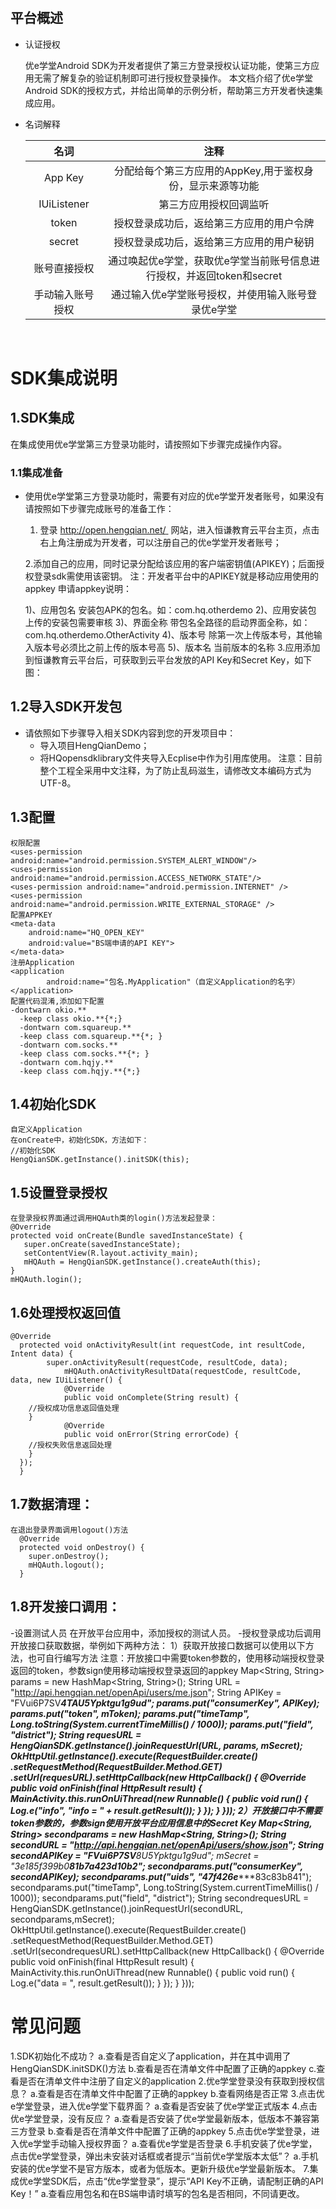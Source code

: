 # 

## 平台概述

- 认证授权

  优e学堂Android SDK为开发者提供了第三方登录授权认证功能，使第三方应用无需了解复杂的验证机制即可进行授权登录操作。
  本文档介绍了优e学堂Android SDK的授权方式，并给出简单的示例分析，帮助第三方开发者快速集成应用。

- 名词解释

  |     名词     |                    注释                    |
  | :--------: | :--------------------------------------: |
  |  App Key   |     分配给每个第三方应用的AppKey,用于鉴权身份，显示来源等功能     |
  | IUiListener |              第三方应用授权回调监听              |
  |   token    |           授权登录成功后，返给第三方应用的用户令牌           |
  |   secret   |           授权登录成功后，返给第三方应用的用户秘钥           |
  |   账号直接授权   | 通过唤起优e学堂，获取优e学堂当前账号信息进行授权，并返回token和secret |
  |  手动输入账号授权  |        通过输入优e学堂账号授权，并使用输入账号登录优e学堂        |

  ​

# SDK集成说明

## 1.SDK集成

在集成使用优e学堂第三方登录功能时，请按照如下步骤完成操作内容。

### 1.1集成准备

- 使用优e学堂第三方登录功能时，需要有对应的优e学堂开发者账号，如果没有请按照如下步骤完成账号的准备工作：

  1.  登录 [http://open.hengqian.net/ ](http://open.hengqian.net/%20) 网站，进入恒谦教育云平台主页，点击右上角注册成为开发者，可以注册自己的优e学堂开发者账号；

  2.添加自己的应用，同时记录分配给该应用的客户端密钥值(APIKEY)；后面授权登录sdk需使用该密钥。
  注：开发者平台中的APIKEY就是移动应用使用的appkey
  申请appkey说明：

    1)、应用包名
       安装包APK的包名。如：com.hq.otherdemo
    2)、应用安装包
       上传的安装包需要审核
    3)、界面全称
       带包名全路径的启动界面全称，如：com.hq.otherdemo.OtherActivity
    4)、版本号
       除第一次上传版本号，其他输入版本号必须比之前上传的版本号高
    5)、版本名
       当前版本的名称
  3.应用添加到恒谦教育云平台后，可获取到云平台发放的API Key和Secret Key，如下图：

## 1.2导入SDK开发包

- 请依照如下步骤导入相关SDK内容到您的开发项目中：
  - 导入项目HengQianDemo；
  - 将HQopensdklibrary文件夹导入Ecplise中作为引用库使用。
  注意：目前整个工程全采用中文注释，为了防止乱码滋生，请修改文本编码方式为UTF-8。
  
## 1.3配置

    权限配置
    <uses-permission android:name="android.permission.SYSTEM_ALERT_WINDOW"/>
    <uses-permission android:name="android.permission.ACCESS_NETWORK_STATE"/>
    <uses-permission android:name="android.permission.INTERNET" />
    <uses-permission android:name="android.permission.WRITE_EXTERNAL_STORAGE" />
    配置APPKEY
    <meta-data
        android:name="HQ_OPEN_KEY"
        android:value="BS端申请的API KEY">
    </meta-data>
    注册Application
    <application
            android:name="包名.MyApplication"（自定义Application的名字）
    </application>
    配置代码混淆,添加如下配置
    -dontwarn okio.**
      -keep class okio.**{*;}
      -dontwarn com.squareup.**
      -keep class com.squareup.**{*; }
      -dontwarn com.socks.**
      -keep class com.socks.**{*; }
      -dontwarn com.hqjy.**
      -keep class com.hqjy.**{*;} 
## 1.4初始化SDK
    自定义Application
    在onCreate中，初始化SDK，方法如下：
    //初始化SDK
    HengQianSDK.getInstance().initSDK(this);
## 1.5设置登录授权
    在登录授权界面通过调用HQAuth类的login()方法发起登录：
    @Override
    protected void onCreate(Bundle savedInstanceState) {
       super.onCreate(savedInstanceState);
       setContentView(R.layout.activity_main);
       mHQAuth = HengQianSDK.getInstance().createAuth(this);
    }
    mHQAuth.login();   
## 1.6处理授权返回值
    @Override
      protected void onActivityResult(int requestCode, int resultCode, Intent data) {
            super.onActivityResult(requestCode, resultCode, data);
                mHQAuth.onActivityResultData(requestCode, resultCode, data, new IUiListener() {
                @Override
                public void onComplete(String result) { 
        //授权成功信息返回值处理  
        }
                @Override
                public void onError(String errorCode) { 
        //授权失败信息返回处理	
        }
      });
      }
## 1.7数据清理：
    在退出登录界面调用logout()方法
      @Override
      protected void onDestroy() {
        super.onDestroy();
        mHQAuth.logout();
      }
## 1.8开发接口调用：
  -设置测试人员
    在开放平台应用中，添加授权的测试人员。
  -授权登录成功后调用开放接口获取数据，举例如下两种方法：
  1）获取开放接口数据可以使用以下方法，也可自行编写方法
    注意：开放接口中需要token参数的，使用移动端授权登录返回的token，参数sign使用移动端授权登录返回的appkey
      Map<String, String> params = new HashMap<String, String>();
			String URL = "http://api.hengqian.net/openApi/users/me.json";
			String APIKey = "FVui6P7SV*********4TAU5Ypktgu1g9ud";
      params.put("consumerKey", APIKey);
			params.put("token", mToken);
			params.put("timeTamp", Long.toString(System.currentTimeMillis() / 1000));
			params.put("field", "district");
      String requesURL = HengQianSDK.getInstance().joinRequestUrl(URL, params, mSecret);
      OkHttpUtil.getInstance().execute(RequestBuilder.create()
                  .setRequestMethod(RequestBuilder.Method.GET)
										.setUrl(requesURL).setHttpCallback(new HttpCallback() {
											@Override
											public void onFinish(final HttpResult result) {
												MainActivity.this.runOnUiThread(new Runnable() {
													public void run() {
														Log.e("info", "info = " + result.getResult());
													}
												});
											}
										}));
  2）开放接口中不需要token参数的，参数sign使用开放平台应用信息中的Secret Key
      Map<String, String> secondparams = new HashMap<String, String>();
			String secondURL = "http://api.hengqian.net/openApi/users/show.json";
			String secondAPIKey = "FVui6P7SV**********8U5Ypktgu1g9ud";
			mSecret = "3e185f399b0***********81b7a423d10b2";
      secondparams.put("consumerKey", secondAPIKey);
			secondparams.put("uids", "47f426e***************83c83b841");
			secondparams.put("timeTamp", Long.toString(System.currentTimeMillis() / 1000));
			secondparams.put("field", "district");
      String secondrequesURL = HengQianSDK.getInstance().joinRequestUrl(secondURL, secondparams,mSecret);
      OkHttpUtil.getInstance().execute(RequestBuilder.create()
                  .setRequestMethod(RequestBuilder.Method.GET)
										.setUrl(secondrequesURL).setHttpCallback(new HttpCallback() 											{
											@Override
											public void onFinish(final HttpResult result) {
												MainActivity.this.runOnUiThread(new Runnable() {
													public void run() {
														Log.e("data = ", result.getResult());
													}
												});
											}
										}));
# 常见问题

1.SDK初始化不成功？
  a.查看是否自定义了application，并在其中调用了HengQianSDK.initSDK()方法
  b.查看是否在清单文件中配置了正确的appkey
  c.查看是否在清单文件中注册了自定义的application
2.优e学堂登录没有获取到授权信息？
  a.查看是否在清单文件中配置了正确的appkey
  b.查看网络是否正常
3.点击优e学堂登录，进入优e学堂下载界面？
  a.查看是否安装了优e学堂正式版本
4.点击优e学堂登录，没有反应？
  a.查看是否安装了优e学堂最新版本，低版本不兼容第三方登录
  b.查看是否在清单文件中配置了正确的appkey
5.点击优e学堂登录，进入优e学堂手动输入授权界面？
  a.查看优e学堂是否登录
6.手机安装了优e学堂，点击优e学堂登录，弹出未安装对话框或者提示“当前优e学堂版本太低”？
  a.手机安装的优e学堂不是官方版本，或者为低版本。更新升级优e学堂最新版本。
7.集成优e学堂SDK后，点击“优e学堂登录”，提示“API Key不正确，请配制正确的API Key！”
  a.查看应用包名和在BS端申请时填写的包名是否相同，不同请更改。
